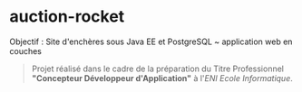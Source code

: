 # auction-rocket

Objectif : 
Site d'enchères sous Java EE et PostgreSQL ~ application web en couches

> Projet réalisé dans le cadre de la préparation du Titre Professionnel **"Concepteur Développeur d'Application"** à l'*ENI Ecole Informatique*.
